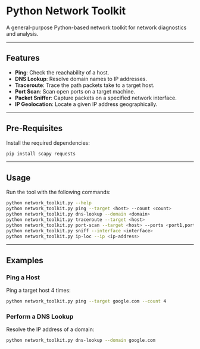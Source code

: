 # Python Network Toolkit

A general-purpose Python-based network toolkit for network diagnostics and analysis.

---

## Features
- **Ping**: Check the reachability of a host.
- **DNS Lookup**: Resolve domain names to IP addresses.
- **Traceroute**: Trace the path packets take to a target host.
- **Port Scan**: Scan open ports on a target machine.
- **Packet Sniffer**: Capture packets on a specified network interface.
- **IP Geolocation**: Locate a given IP address geographically.

---

## Pre-Requisites
Install the required dependencies:
```bash
pip install scapy requests
```

---

## Usage
Run the tool with the following commands:
```bash
python network_toolkit.py --help
python network_toolkit.py ping --target <host> --count <count>
python network_toolkit.py dns-lookup --domain <domain>
python network_toolkit.py traceroute --target <host>
python network_toolkit.py port-scan --target <host> --ports <port1,port2,...>
python network_toolkit.py sniff --interface <interface>
python network_toolkit.py ip-loc --ip <ip-address>
```

---

## Examples

### Ping a Host
Ping a target host 4 times:
```bash
python network_toolkit.py ping --target google.com --count 4
```

### Perform a DNS Lookup
Resolve the IP address of a domain:
```bash
python network_toolkit.py dns-lookup --domain google.com
```
